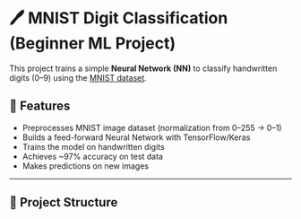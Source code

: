 # 🖊️ MNIST Digit Classification (Beginner ML Project)

This project trains a simple **Neural Network (NN)** to classify handwritten digits (0–9) using the [MNIST dataset](http://yann.lecun.com/exdb/mnist/).

## 🚀 Features
- Preprocesses MNIST image dataset (normalization from 0–255 → 0–1)
- Builds a feed-forward Neural Network with TensorFlow/Keras
- Trains the model on handwritten digits
- Achieves ~97% accuracy on test data
- Makes predictions on new images

---

## 📂 Project Structure
